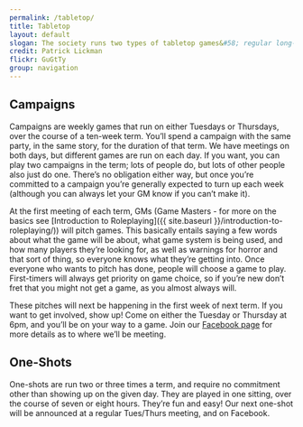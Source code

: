 ```yaml
---
permalink: /tabletop/
title: Tabletop
layout: default
slogan: The society runs two types of tabletop games&#58; regular long-running campaigns, and one-shots. Read on to find out how to get involved with each.
credit: Patrick Lickman
flickr: GuGtTy
group: navigation
---
```


## Campaigns

Campaigns are weekly games that run on either Tuesdays or Thursdays, over the course of a ten-week term. You’ll spend a campaign with the same party, in the same story, for the duration of that term. We have meetings on both days, but different games are run on each day. If you want, you can play two campaigns in the term; lots of people do, but lots of other people also just do one. There’s no obligation either way, but once you’re committed to a campaign you’re generally expected to turn up each week (although you can always let your GM know if you can’t make it).

At the first meeting of each term, GMs (Game Masters - for more on the basics see [Introduction to Roleplaying]({{ site.baseurl }}/introduction-to-roleplaying/)) will pitch games. This basically entails saying a few words about what the game will be about, what game system is being used, and how many players they’re looking for, as well as warnings for horror and that sort of thing, so everyone knows what they’re getting into. Once everyone who wants to pitch has done, people will choose a game to play. First-timers will always get priority on game choice, so if you’re new don’t fret that you might not get a game, as you almost always will.

These pitches will next be happening in the first week of next term. If you want to get involved, show up! Come on either the Tuesday or Thursday at 6pm, and you’ll be on your way to a game. Join our [Facebook page](http://www.facebook.com/hellolurps) for more details as to where we’ll be meeting.

## One-Shots

One-shots are run two or three times a term, and require no commitment other than showing up on the given day. They are played in one sitting, over the course of seven or eight hours. They’re fun and easy! Our next one-shot will be announced at a regular Tues/Thurs meeting, and on Facebook.